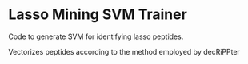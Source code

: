 # Lasso Mining SVM Trainer

Code to generate SVM for identifying lasso peptides.

Vectorizes peptides according to the method employed by decRiPPter
